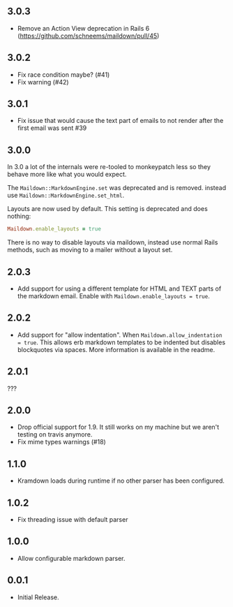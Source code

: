 ## 3.0.3

- Remove an Action View deprecation in Rails 6 (https://github.com/schneems/maildown/pull/45)

## 3.0.2

- Fix race condition maybe? (#41)
- Fix warning (#42)

## 3.0.1

- Fix issue that would cause the text part of emails to not render after the first email was sent #39

## 3.0.0

In 3.0 a lot of the internals were re-tooled to monkeypatch less so they behave more like what you would expect.

The `Maildown::MarkdownEngine.set` was deprecated and is removed. instead use `Maildown::MarkdownEngine.set_html`.

Layouts are now used by default. This setting is deprecated and does nothing:

```ruby
Maildown.enable_layouts = true
```

There is no way to disable layouts via maildown, instead use normal Rails methods, such as moving to a mailer without a layout set.

## 2.0.3

- Add support for using a different template for HTML and TEXT parts of the markdown email. Enable with `Maildown.enable_layouts = true`.

## 2.0.2

- Add support for "allow indentation". When `Maildown.allow_indentation = true`. This allows erb markdown templates to be indented but disables blockquotes via spaces. More information is available in the readme.

## 2.0.1

???

## 2.0.0

- Drop official support for 1.9. It still works on my machine but
  we aren't testing on travis anymore.
- Fix mime types warnings (#18)

## 1.1.0

- Kramdown loads during runtime if no other parser has been configured.

## 1.0.2

- Fix threading issue with default parser

## 1.0.0

- Allow configurable markdown parser.

## 0.0.1

- Initial Release.

